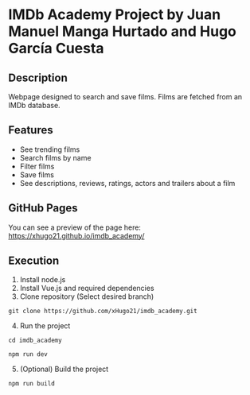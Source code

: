 # IMDb Academy Project by Juan Manuel Manga Hurtado and Hugo García Cuesta

## Description

Webpage designed to search and save films. Films are fetched from an IMDb database.

## Features

-   See trending films
-   Search films by name
-   Filter films
-   Save films
-   See descriptions, reviews, ratings, actors and trailers about a film

## GitHub Pages
You can see a preview of the page here: https://xhugo21.github.io/imdb_academy/

## Execution

1. Install node.js
2. Install Vue.js and required dependencies
3. Clone repository (Select desired branch)

```
git clone https://github.com/xHugo21/imdb_academy.git
```

4. Run the project

```
cd imdb_academy
```

```
npm run dev
```

5. (Optional) Build the project

```
npm run build
```
